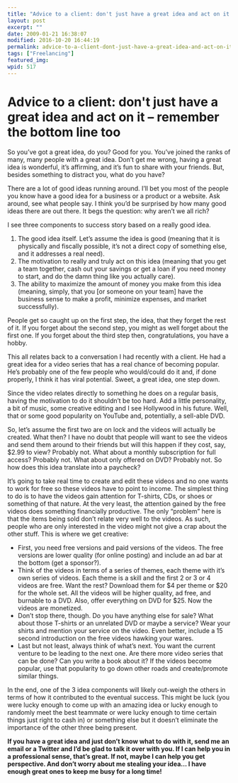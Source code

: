 ```yaml
---
title: "Advice to a client: don't just have a great idea and act on it – remember the bottom line too"
layout: post
excerpt: ""
date: 2009-01-21 16:38:07
modified: 2016-10-20 16:44:19
permalink: advice-to-a-client-dont-just-have-a-great-idea-and-act-on-it-remember-the-bottom-line-too/index.html
tags: ["Freelancing"]
featured_img:
wpid: 517
---
```


# Advice to a client: don't just have a great idea and act on it – remember the bottom line too

So you’ve got a great idea, do you? Good for you. You’ve joined the ranks of many, many people with a great idea. Don’t get me wrong, having a great idea is wonderful, it’s affirming, and it’s fun to share with your friends. But, besides something to distract you, what do you have?

There are a lot of good ideas running around. I’ll bet you most of the people you know have a good idea for a business or a product or a website. Ask around, see what people say. I think you’d be surprised by how many good ideas there are out there. It begs the question: why aren’t we all rich?

I see three components to success story based on a really good idea.

1. The good idea itself. Let’s assume the idea is good (meaning that it is physically and fiscally possible, it’s not a direct copy of something else, and it addresses a real need).
2. The motivation to really and truly act on this idea (meaning that you get a team together, cash out your savings or get a loan if you need money to start, and do the damn thing like you actually care).
3. The ability to maximize the amount of money you make from this idea (meaning, simply, that you \[or someone on your team\] have the business sense to make a profit, minimize expenses, and market successfully).

People get so caught up on the first step, the idea, that they forget the rest of it. If you forget about the second step, you might as well forget about the first one. If you forget about the third step then, congratulations, you have a hobby.

This all relates back to a conversation I had recently with a client. He had a great idea for a video series that has a real chance of becoming popular. He’s probably one of the few people who would/could do it and, if done properly, I think it has viral potential. Sweet, a great idea, one step down.

Since the video relates directly to something he does on a regular basis, having the motivation to do it shouldn’t be too hard. Add a little personality, a bit of music, some creative editing and I see Hollywood in his future. Well, that or some good popularity on YouTube and, potentially, a sell-able DVD.

So, let’s assume the first two are on lock and the videos will actually be created. What then? I have no doubt that people will want to see the videos and send them around to their friends but will this happen if they cost, say, $2.99 to view? Probably not. What about a monthly subscription for full access? Probably not. What about only offered on DVD? Probably not. So how does this idea translate into a paycheck?

It’s going to take real time to create and edit these videos and no one wants to work for free so these videos have to point to income. The simplest thing to do is to have the videos gain attention for T-shirts, CDs, or shoes or something of that nature. At the very least, the attention gained by the free videos does something financially productive. The only “problem” here is that the items being sold don’t relate very well to the videos. As such, people who are only interested in the video might not give a crap about the other stuff. This is where we get creative:

- First, you need free versions and paid versions of the videos. The free versions are lower quality (for online posting) and include an ad bar at the bottom (get a sponsor?).
- Think of the videos in terms of a series of themes, each theme with it’s own series of videos. Each theme is a skill and the first 2 or 3 or 4 videos are free. Want the rest? Download them for $4 per theme or $20 for the whole set. All the videos will be higher quality, ad free, and burnable to a DVD. Also, offer everything on DVD for $25. Now the videos are monetized.
- Don’t stop there, though. Do you have anything else for sale? What about those T-shirts or an unrelated DVD or maybe a service? Wear your shirts and mention your service on the video. Even better, include a 15 second introduction on the free videos hawking your wares.
- Last but not least, always think of what’s next. You want the current venture to be leading to the next one. Are there more video series that can be done? Can you write a book about it? If the videos become popular, use that popularity to go down other roads and create/promote similar things.

In the end, one of the 3 idea components will likely out-weigh the others in terms of how it contributed to the eventual success. This might be luck (you were lucky enough to come up with an amazing idea or lucky enough to randomly meet the best teammate or were lucky enough to time certain things just right to cash in) or something else but it doesn’t eliminate the importance of the other three being present.

**If you have a great idea and just don’t know what to do with it, send me an email or a Twitter and I’d be glad to talk it over with you. If I can help you in a professional sense, that’s great. If not, maybe I can help you get perspective. And don’t worry about me stealing your idea… I have enough great ones to keep me busy for a long time!**
